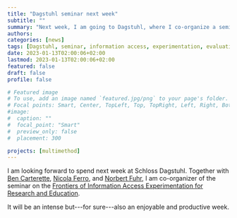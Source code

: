 ```yaml
---
title: "Dagstuhl seminar next week"
subtitle: ""
summary: "Next week, I am going to Dagstuhl, where I co-organize a seminar on the 'Frontiers of Information Access Experimentation for Research and Education' together with Ben Carterette, Nicola Ferro, and Norbert Fuhr."
authors: 
categories: [news]
tags: [Dagstuhl, seminar, information access, experimentation, evaluation, information retrieval, recommender systems]
date: 2023-01-13T02:00:06+02:00
lastmod: 2023-01-13T02:00:06+02:00
featured: false
draft: false
profile: false

# Featured image
# To use, add an image named `featured.jpg/png` to your page's folder.
# Focal points: Smart, Center, TopLeft, Top, TopRight, Left, Right, BottomLeft, Bottom, BottomRight.
#image:
#  caption: ""
#  focal_point: "Smart"
#  preview_only: false
#  placement: 300

projects: [multimethod]
---
```


I am looking forward to spend next week at Schloss Dagstuhl. Together with [Ben Carterette](http://ir.cis.udel.edu/~carteret/), [Nicola Ferro](http://www.dei.unipd.it/~ferro/), and [Norbert Fuhr](http://www.is.inf.uni-due.de/staff/fuhr.html), I am co-organizer of the seminar on the [Frontiers of Information Access Experimentation for Research and Education](https://www.dagstuhl.de/23031).

It will be an intense but---for sure---also an enjoyable and productive week.
